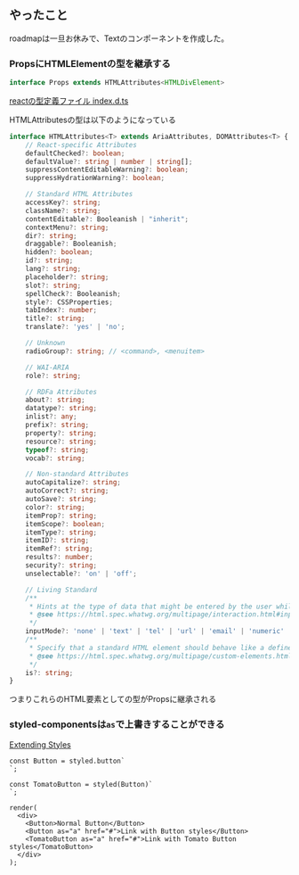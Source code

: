 ## やったこと
roadmapは一旦お休みで、Textのコンポーネントを作成した。

### PropsにHTMLElementの型を継承する
```ts
interface Props extends HTMLAttributes<HTMLDivElement>
```
[reactの型定義ファイル index.d.ts](https://github.com/DefinitelyTyped/DefinitelyTyped/blob/1349b640d4d07f40aa7c1c6931f18e3fbf667f3a/types/react/index.d.ts#L2002)  

HTMLAttributesの型は以下のようになっている  

```ts
interface HTMLAttributes<T> extends AriaAttributes, DOMAttributes<T> {
    // React-specific Attributes
    defaultChecked?: boolean;
    defaultValue?: string | number | string[];
    suppressContentEditableWarning?: boolean;
    suppressHydrationWarning?: boolean;

    // Standard HTML Attributes
    accessKey?: string;
    className?: string;
    contentEditable?: Booleanish | "inherit";
    contextMenu?: string;
    dir?: string;
    draggable?: Booleanish;
    hidden?: boolean;
    id?: string;
    lang?: string;
    placeholder?: string;
    slot?: string;
    spellCheck?: Booleanish;
    style?: CSSProperties;
    tabIndex?: number;
    title?: string;
    translate?: 'yes' | 'no';

    // Unknown
    radioGroup?: string; // <command>, <menuitem>

    // WAI-ARIA
    role?: string;

    // RDFa Attributes
    about?: string;
    datatype?: string;
    inlist?: any;
    prefix?: string;
    property?: string;
    resource?: string;
    typeof?: string;
    vocab?: string;

    // Non-standard Attributes
    autoCapitalize?: string;
    autoCorrect?: string;
    autoSave?: string;
    color?: string;
    itemProp?: string;
    itemScope?: boolean;
    itemType?: string;
    itemID?: string;
    itemRef?: string;
    results?: number;
    security?: string;
    unselectable?: 'on' | 'off';

    // Living Standard
    /**
     * Hints at the type of data that might be entered by the user while editing the element or its contents
     * @see https://html.spec.whatwg.org/multipage/interaction.html#input-modalities:-the-inputmode-attribute
     */
    inputMode?: 'none' | 'text' | 'tel' | 'url' | 'email' | 'numeric' | 'decimal' | 'search';
    /**
     * Specify that a standard HTML element should behave like a defined custom built-in element
     * @see https://html.spec.whatwg.org/multipage/custom-elements.html#attr-is
     */
    is?: string;
}
```
つまりこれらのHTML要素としての型がPropsに継承される  

### styled-componentsは`as`で上書きすることができる
[Extending Styles](https://styled-components.com/docs/basics#extending-styles)  
```tsx
const Button = styled.button`
`;

const TomatoButton = styled(Button)`
`;

render(
  <div>
    <Button>Normal Button</Button>
    <Button as="a" href="#">Link with Button styles</Button>
    <TomatoButton as="a" href="#">Link with Tomato Button styles</TomatoButton>
  </div>
);
```


